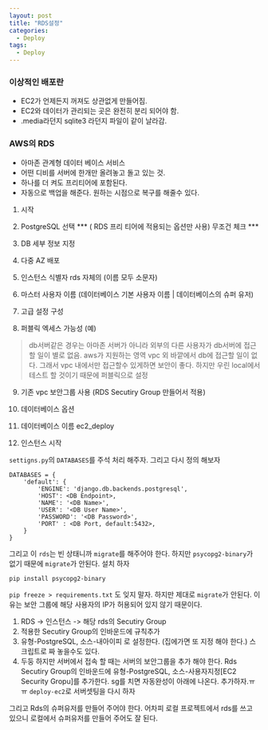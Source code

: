 ```yaml
---
layout: post
title: "RDS설정"
categories:
  - Deploy
tags:
  - Deploy
---
```


### 이상적인 배포란
* EC2가 언제든지 꺼져도 상관없게 만들어짐.
* EC2와 데이터가 관리되는 곳은 완전히 분리 되어야 함.
* .media라던지 sqlite3 라던지 파일이 같이 날라감.

### AWS의 RDS
* 아마존 관계형 데이터 베이스 서비스
* 어떤 디비를 서버에 한개만 올려놓고 돌고 있는 것.
* 하나를 더 켜도 프리티어에 포함된다.
* 자동으로 백업을 해준다. 원하는 시점으로 복구를 해줄수 있다.

1. 시작
2. PostgreSQL 선택 *** ( RDS 프리 티어에 적용되는 옵션만 사용) 무조건 체크 ***

3. DB 세부 정보 지정
4. 다중 AZ 배포

5. 인스턴스 식별자 rds 자체의 (이름 모두 소문자)
6. 마스터 사용자 이름 (데이터베이스 기본 사용자 이름 | 데이터베이스의 슈퍼 유저)

7. 고급 설정 구성
8. 퍼블릭 엑세스 가능성 (예)
> db서버같은 경우는 아마존 서버가 아니라 외부의 다른 사용자가 db서버에 접근 할 일이 별로 없음. 
aws가 지원하는 영역 vpc 외 바깥에서 db에 접근할 일이 없다. 그래서 
vpc 내에서만 접근할수 있게하면 보안이 좋다.
하지만 우린 local에서 테스트 할 것이기 때문에 퍼블릭으로 설정 

9. 기존 vpc 보안그룹 사용 (RDS Secutiry Group 만들어서 적용)

10. 데이터베이스 옵션
11. 데이터베이스 이름 ec2_deploy

12. 인스턴스 시작

`settigns.py`의 `DATABASES`를 주석 처리 해주자.
그리고 다시 정의 해보자
```
DATABASES = {
    'default': {
        'ENGINE': 'django.db.backends.postgresql',
        'HOST': <DB Endpoint>,
        'NAME': '<DB Name>',
        'USER': '<DB User Name>',
        'PASSWORD': '<DB Password>',
        'PORT' : <DB Port, default:5432>,
    }
}
```
그리고 이 `rds`는 빈 상태니까 `migrate`를 해주어야 한다.
하지만 `psycopg2-binary`가 없기 때문에 `migrate`가 안된다. 설치 하자
```
pip install psycopg2-binary
```
`pip freeze > requirements.txt` 도 잊지 말자.
하지만 제대로 `migrate`가 안된다. 이유는 보안 그룹에 해당 사용자의 IP가 허용되어 있지 않기 때문이다.
1. RDS -> 인스턴스 -> 해당 rds의 Secutiry Group
2. 적용한 Secutiry Group의 인바운드에 규칙추가
3. 유형-PostgreSQL, 소스-내아이피 로 설정한다. (집에가면 또 지정 해야 한다.) 스크립트로 짜 놓을수도 있다.
4. 두둥 하지만 서버에서 접속 할 때는 서버의 보안그룹을 추가 해야 한다.
Rds Secutiry Group의 인바운드에 유형-PostgreSQL, 소스-사용자지정[EC2 Security Gropu]를 추가한다. sg를 치면 자동완성이 아래에 나온다. 추가하자.ㅠㅠ
`deploy-ec2`로 서버셋팅을 다시 하자

그리고 Rds의 슈퍼유저를 만들어 주어야 한다.
어차피 로컬 프로젝트에서 rds를 쓰고 있으니 로컬에서 슈퍼유저를 만들어 주어도 잘 된다.